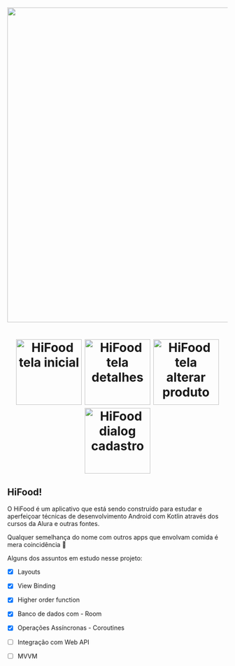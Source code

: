 <h1 align="center">
<img src ="https://user-images.githubusercontent.com/35709152/182004252-ec7d5e8e-ae4b-4dcf-b4d6-86bb2d8952d2.png" width = 720/>
 </h1>
  
<h1 align="center">
  <img src="https://user-images.githubusercontent.com/35709152/184732373-03dfd5fe-ec9c-4852-955d-a9c45d9ee153.png" alt = "HiFood tela inicial" width="150">
  <img src="https://user-images.githubusercontent.com/35709152/184732367-cc6b6961-d8b9-4bd8-87ab-229b28f3d30b.png" alt = "HiFood tela detalhes" width="150">
  <img src="https://user-images.githubusercontent.com/35709152/184732361-1b8671a4-24e8-4c26-8ec4-acca39679e21.png" alt = "HiFood tela alterar produto" width="150">


  <img src="https://user-images.githubusercontent.com/35709152/184732358-d35f2bdb-7966-43a3-886e-38970b67b560.png" alt = "HiFood dialog cadastro" width="150"> 

</h1>

## HiFood! 

O HiFood é um aplicativo que está sendo construído para estudar  e aperfeiçoar técnicas de desenvolvimento Android com Kotlin através dos cursos da Alura e outras fontes. 

Qualquer semelhança do nome com outros apps que envolvam comida é mera coincidência 👀

Alguns dos assuntos em estudo nesse projeto:

- [x] Layouts
- [x] View Binding
- [x] Higher order function
- [x] Banco de dados com - Room 
- [x] Operações Assíncronas - Coroutines

- [ ] Integração com Web API
- [ ] MVVM







![]()
![]()
